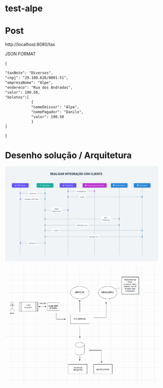 # test-alpe

# Post
http://localhost:8080/tax

JSON FORMAT

{

    "taxNote": "Diversos",
    "cnpj": "29.100.626/0001-51",
    "empresaNome": "Alpe",
    "endereco": "Rua dos Andradas",
    "valor": 190.50,
    "boletos":[
                {
                "nomeEmissor": "Alpe",
                "nomePagador": "Danilo",
                "valor": 190.50
                }
    ]
}


# Desenho solução / Arquitetura


![img_2.png](img_2.png)



![img.png](img.png)